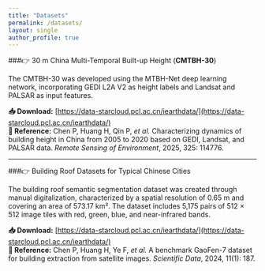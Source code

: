 ```yaml
---
title: "Datasets"
permalink: /datasets/
layout: single
author_profile: true
---
```


###👉 30 m China Multi-Temporal Built-up Height (**CMTBH-30**)

The CMTBH-30 was developed using the MTBH-Net deep learning network, incorporating GEDI L2A V2 as height labels and Landsat and PALSAR as input features.  

**📥 Download:** [https://data-starcloud.pcl.ac.cn/iearthdata/](https://data-starcloud.pcl.ac.cn/iearthdata/)  
**📖 Reference:** Chen P, Huang H, Qin P, *et al.* Characterizing dynamics of building height in China from 2005 to 2020 based on GEDI, Landsat, and PALSAR data. *Remote Sensing of Environment*, 2025, 325: 114776.

---

###👉 Building Roof Datasets for Typical Chinese Cities

The building roof semantic segmentation dataset was created through manual digitalization, characterized by a spatial resolution of 0.65 m and covering an area of 573.17 km². The dataset includes 5,175 pairs of 512 × 512 image tiles with red, green, blue, and near-infrared bands.  

**📥 Download:** [https://data-starcloud.pcl.ac.cn/iearthdata/](https://data-starcloud.pcl.ac.cn/iearthdata/)  
**📖 Reference:** Chen P, Huang H, Ye F, *et al.* A benchmark GaoFen-7 dataset for building extraction from satellite images. *Scientific Data*, 2024, 11(1): 187.
